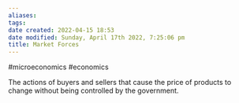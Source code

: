 ```yaml
---
aliases: 
tags: 
date created: 2022-04-15 18:53
date modified: Sunday, April 17th 2022, 7:25:06 pm
title: Market Forces
---
```


#microeconomics #economics

The actions of buyers and sellers that cause the price of products to change without being controlled by the government.
